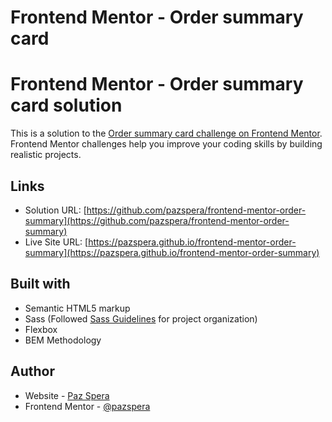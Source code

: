 # Frontend Mentor - Order summary card

# Frontend Mentor - Order summary card solution

This is a solution to the [Order summary card challenge on Frontend Mentor](https://www.frontendmentor.io/challenges/order-summary-component-QlPmajDUj). Frontend Mentor challenges help you improve your coding skills by building realistic projects. 

## Links

- Solution URL: [https://github.com/pazspera/frontend-mentor-order-summary](https://github.com/pazspera/frontend-mentor-order-summary)
- Live Site URL: [https://pazspera.github.io/frontend-mentor-order-summary](https://pazspera.github.io/frontend-mentor-order-summary)

## Built with

- Semantic HTML5 markup
- Sass (Followed [Sass Guidelines](https://sass-guidelin.es/) for project organization)
- Flexbox
- BEM Methodology

## Author

- Website - [Paz Spera](https://github.com/pazspera)
- Frontend Mentor - [@pazspera](https://www.frontendmentor.io/profile/pazspera)